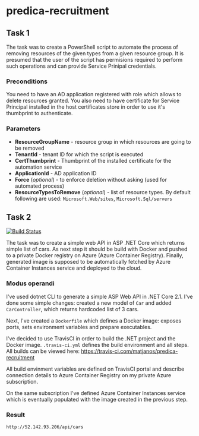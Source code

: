# predica-recruitment

## Task 1

The task was to create a PowerShell script to automate the process of removing resources of the given types from a given resource group. It is presumed that the user of the script has permisions required to perform such operations and can provide Service Prinipal credentials.

### Preconditions

You need to have an AD application registered with role which allows to delete resources granted.
You also need to have certificate for Service Principal installed in the host certificates store in order to use it's thumbprint to authenticate.

### Parameters

* **ResourceGroupName** - resource group in which resources are going to be removed
* **TenantId** - tenant ID for which the script is executed
* **CertThumbprint** - Thumbprint of the installed certificate for the automation service
* **ApplicationId** - AD application ID
* **Force** (*optional*) - to enforce deletion without asking (used for automated process)
* **ResourceTypesToRemove** (*optional*) - list of resource types. By default following are used: `Microsoft.Web/sites`, `Microsoft.Sql/servers`

## Task 2
[![Build Status](https://travis-ci.com/matjanos/predica-recruitment.svg?branch=master)](https://travis-ci.com/matjanos/predica-recruitment)

The task was to create a simple web API in ASP .NET Core which returns simple list of cars. As next step it should be build with Docker and pushed to a private Docker registry on Azure (Azure Container Registry). Finally, generated image is supposed to be automatically fetched by Azure Container Instances service and deployed to the cloud.

### Modus operandi

I've used dotnet CLI to generate a simple ASP Web API in .NET Core 2.1. I've done some simple changes: created a new model of `Car` and added `CarController`, which returns hardcoded list of 3 cars.

Next, I've created a `Dockerfile` which defines a Docker image: exposes ports, sets environment variables and prepare executables.

I've decided to use TravisCI in order to build the .NET project and the Docker image. `.travis-ci.yml` defines the build environment and all steps. All builds can be viewed here: https://travis-ci.com/matjanos/predica-recruitment

All build envinment variables are defined on TravisCI portal and describe connection details to Azure Container Registry on my private Azure subscription.

On the same subscription I've defined Azure Container Instances service which is eventually populated with the image created in the previous step.

### Result
`http://52.142.93.206/api/cars`

